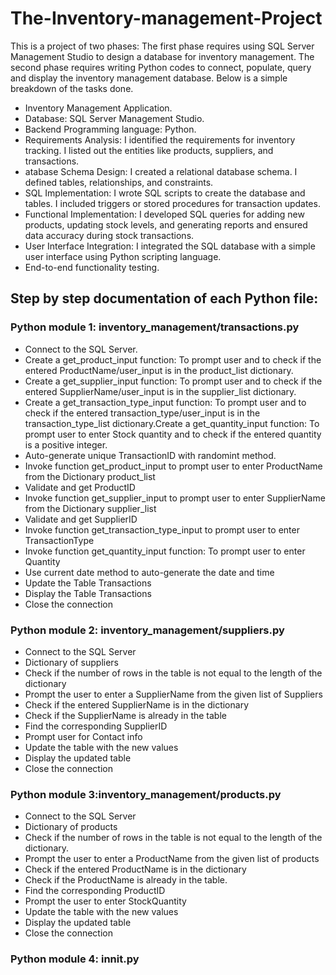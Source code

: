 # The-Inventory-management-Project
This is a project of two phases: The first phase requires using SQL Server Management Studio to design a database for inventory management. The second phase requires writing Python codes to connect, populate, query and display the inventory management database. Below is a simple breakdown of the tasks done.


-  Inventory Management Application.
-  Database: SQL Server Management Studio.
-  Backend Programming language: Python.
-  Requirements Analysis: I identified the requirements for inventory tracking. I listed out the entities like products, suppliers, and transactions.
-   atabase Schema Design: I created a relational database schema. I defined tables, relationships, and constraints.
-  SQL Implementation: I wrote SQL scripts to create the database and tables. I included triggers or stored procedures for transaction updates.
- Functional Implementation:  I developed SQL queries for adding new products, updating stock levels, and generating reports and ensured data accuracy during stock transactions.
- User Interface Integration: I integrated the SQL database with a simple user interface using Python scripting language.
- End-to-end functionality testing.

## Step by step documentation of each Python file:

### Python module 1: inventory_management/transactions.py
- Connect to the SQL Server.
- Create a get_product_input function: To prompt user and to check if the entered ProductName/user_input is in the product_list dictionary.
- Create a get_supplier_input function: To prompt user and to check if the entered SupplierName/user_input is in the supplier_list dictionary.
- Create a get_transaction_type_input function: To prompt user and to check if the entered transaction_type/user_input is in the transaction_type_list dictionary.Create a get_quantity_input function: To prompt user to enter Stock quantity and to check if the entered quantity is a positive integer.
- Auto-generate unique TransactionID with randomint method.
- Invoke function get_product_input to prompt user to enter ProductName from the Dictionary product_list
- Validate and get ProductID
- Invoke function get_supplier_input to prompt user to enter SupplierName from the Dictionary supplier_list
- Validate and get SupplierID
- Invoke function get_transaction_type_input to prompt user to enter TransactionType
- Invoke function get_quantity_input function: To prompt user to enter Quantity
- Use current date method to auto-generate the date and time
- Update the Table Transactions
- Display the Table Transactions
- Close the connection



### Python module 2: inventory_management/suppliers.py
-	Connect to the SQL Server
-	Dictionary of suppliers
-	Check if the number of rows in the table is not equal to the length of the dictionary
-	Prompt the user to enter a SupplierName from the given list of Suppliers
-	Check if the entered SupplierName is in the dictionary
-	Check if the SupplierName is already in the table
-	Find the corresponding SupplierID
-	Prompt user for Contact info
-	Update the table with the new values
-	Display the updated table
-	Close the connection


### Python module 3:inventory_management/products.py
-	Connect to the SQL Server
-	Dictionary of products
-	Check if the number of rows in the table is not equal to the length of the dictionary.
-	Prompt the user to enter a ProductName from the given list of products
-	Check if the entered ProductName is in the dictionary
-	Check if the ProductName is already in the table.
-	Find the corresponding ProductID
-	Prompt the user to enter StockQuantity
-	Update the table with the new values
-	Display the updated table
-	Close the connection

### Python module 4:	__innit__.py







